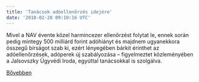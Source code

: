 ```yaml
---
title: 'Tanácsok adóellenőrzés idejére'
date: '2018-02-28 09:10:16 UTC'
---
```


Mivel a NAV évente közel harmincezer ellenőrzést folytat le, ennek során pedig mintegy 500 milliárd forint adóhiányt és majdnem ugyanekkora összegű bírságot szab ki, ezért lényegében bárkit érinthet az adóellenőrzések, adóperek új szabályozása – figyelmeztet közleményében a Jalsovszky Ügyvédi Iroda, egyúttal tanácsokkal is szolgálva.


[Bővebben](http://ift.tt/2EYfPVr)
